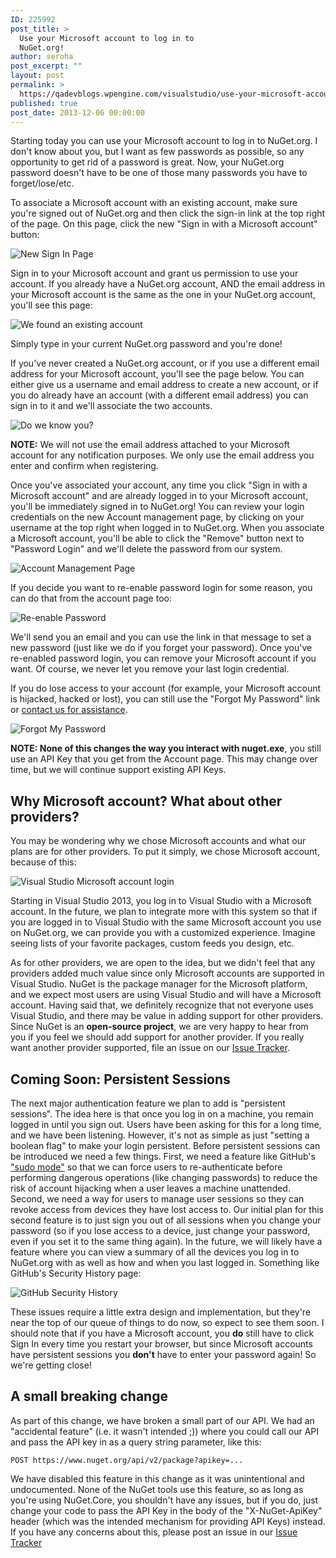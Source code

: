 ```yaml
---
ID: 225992
post_title: >
  Use your Microsoft account to log in to
  NuGet.org!
author: seroha
post_excerpt: ""
layout: post
permalink: >
  https://qadevblogs.wpengine.com/visualstudio/use-your-microsoft-account-to-log-in-to-nuget-org/
published: true
post_date: 2013-12-06 00:00:00
---
```

Starting today you can use your Microsoft account to log in to NuGet.org. I don't know about you, but I want as few passwords as possible, so any opportunity to get rid of a password is great. Now, your NuGet.org password doesn't have to be one of those many passwords you have to forget/lose/etc.

To associate a Microsoft account with an existing account, make sure you're signed out of NuGet.org and then click the sign-in link at the top right of the page. On this page, click the new "Sign in with a Microsoft account" button:

![New Sign In Page][1]

Sign in to your Microsoft account and grant us permission to use your account. If you already have a NuGet.org account, AND the email address in your Microsoft account is the same as the one in your NuGet.org account, you'll see this page:

![We found an existing account][2]

Simply type in your current NuGet.org password and you're done!

If you've never created a NuGet.org account, or if you use a different email address for your Microsoft account, you'll see the page below. You can either give us a username and email address to create a new account, or if you do already have an account (with a different email address) you can sign in to it and we'll associate the two accounts.

![Do we know you?][3]

**NOTE:** We will not use the email address attached to your Microsoft account for any notification purposes. We only use the email address you enter and confirm when registering.

Once you've associated your account, any time you click "Sign in with a Microsoft account" and are already logged in to your Microsoft account, you'll be immediately signed in to NuGet.org! You can review your login credentials on the new Account management page, by clicking on your username at the top right when logged in to NuGet.org. When you associate a Microsoft account, you'll be able to click the "Remove" button next to "Password Login" and we'll delete the password from our system.

![Account Management Page][4]

If you decide you want to re-enable password login for some reason, you can do that from the account page too:

![Re-enable Password][5]

We'll send you an email and you can use the link in that message to set a new password (just like we do if you forget your password). Once you've re-enabled password login, you can remove your Microsoft account if you want. Of course, we never let you remove your last login credential.

If you do lose access to your account (for example, your Microsoft account is hijacked, hacked or lost), you can still use the "Forgot My Password" link or [contact us for assistance][6].

![Forgot My Password][7]

**NOTE: None of this changes the way you interact with nuget.exe**, you still use an API Key that you get from the Account page. This may change over time, but we will continue support existing API Keys.

## Why Microsoft account? What about other providers?

You may be wondering why we chose Microsoft accounts and what our plans are for other providers. To put it simply, we chose Microsoft account, because of this:

![Visual Studio Microsoft account login][8]

Starting in Visual Studio 2013, you log in to Visual Studio with a Microsoft account. In the future, we plan to integrate more with this system so that if you are logged in to Visual Studio with the same Microsoft account you use on NuGet.org, we can provide you with a customized experience. Imagine seeing lists of your favorite packages, custom feeds you design, etc.

As for other providers, we are open to the idea, but we didn't feel that any providers added much value since only Microsoft accounts are supported in Visual Studio. NuGet is the package manager for the Microsoft platform, and we expect most users are using Visual Studio and will have a Microsoft account. Having said that, we definitely recognize that not everyone uses Visual Studio, and there may be value in adding support for other providers. Since NuGet is an **open-source project**, we are very happy to hear from you if you feel we should add support for another provider. If you really want another provider supported, file an issue on our [Issue Tracker][9].

## Coming Soon: Persistent Sessions

The next major authentication feature we plan to add is "persistent sessions". The idea here is that once you log in on a machine, you remain logged in until you sign out. Users have been asking for this for a long time, and we have been listening. However, it's not as simple as just "setting a boolean flag" to make your login persistent. Before persistent sessions can be introduced we need a few things. First, we need a feature like GitHub's ["sudo mode"][10] so that we can force users to re-authenticate before performing dangerous operations (like changing passwords) to reduce the risk of account hijacking when a user leaves a machine unattended. Second, we need a way for users to manage user sessions so they can revoke access from devices they have lost access to. Our initial plan for this second feature is to just sign you out of all sessions when you change your password (so if you lose access to a device, just change your password, even if you set it to the same thing again). In the future, we will likely have a feature where you can view a summary of all the devices you log in to NuGet.org with as well as how and when you last logged in. Something like GitHub's Security History page:

![GitHub Security History][11]

These issues require a little extra design and implementation, but they're near the top of our queue of things to do now, so expect to see them soon. I should note that if you have a Microsoft account, you **do** still have to click Sign In every time you restart your browser, but since Microsoft accounts have persistent sessions you **don't** have to enter your password again! So we're getting close!

## A small breaking change

As part of this change, we have broken a small part of our API. We had an "accidental feature" (i.e. it wasn't intended ;)) where you could call our API and pass the API key in as a query string parameter, like this:

    POST https://www.nuget.org/api/v2/package?apikey=...
    

We have disabled this feature in this change as it was unintentional and undocumented. None of the NuGet tools use this feature, so as long as you're using NuGet.Core, you shouldn't have any issues, but if you do, just change your code to pass the API Key in the body of the "X-NuGet-ApiKey" header (which was the intended mechanism for providing API Keys) instead. If you have any concerns about this, please post an issue in our [Issue Tracker][9]

 [1]: https://devblogs.microsoft.com/nuget/wp-content/uploads/sites/49/2019/05/1-signinwithmsa.png
 [2]: https://devblogs.microsoft.com/nuget/wp-content/uploads/sites/49/2019/05/2-existingaccount.png
 [3]: https://devblogs.microsoft.com/nuget/wp-content/uploads/sites/49/2019/05/3-doweknowyou.png
 [4]: https://devblogs.microsoft.com/nuget/wp-content/uploads/sites/49/2019/05/4-accountpage.png
 [5]: https://devblogs.microsoft.com/nuget/wp-content/uploads/sites/49/2019/05/5-enablepassword.png
 [6]: https://www.nuget.org/policies/Contact
 [7]: https://devblogs.microsoft.com/nuget/wp-content/uploads/sites/49/2019/05/6-forgotpassword.png
 [8]: https://devblogs.microsoft.com/nuget/wp-content/uploads/sites/49/2019/05/7-whymsa.png
 [9]: https://github.com/NuGet/NuGetGallery/issues
 [10]: https://github.com/blog/1513-introducing-github-sudo-mode
 [11]: https://devblogs.microsoft.com/nuget/wp-content/uploads/sites/49/2019/05/8-githubsessions.png